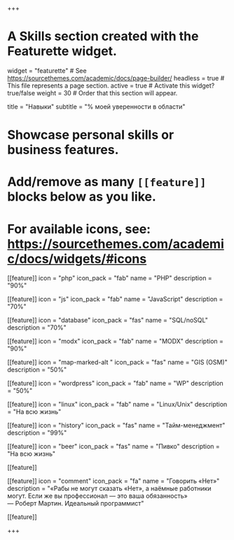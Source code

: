 +++
# A Skills section created with the Featurette widget.
widget = "featurette"  # See https://sourcethemes.com/academic/docs/page-builder/
headless = true  # This file represents a page section.
active = true  # Activate this widget? true/false
weight = 30  # Order that this section will appear.

title = "Навыки"
subtitle = "% моей уверенности в области"

# Showcase personal skills or business features.
# 
# Add/remove as many `[[feature]]` blocks below as you like.
# 
# For available icons, see: https://sourcethemes.com/academic/docs/widgets/#icons

[[feature]]
  icon = "php"
  icon_pack = "fab"
  name = "PHP"
  description = "90%"
  
[[feature]]
  icon = "js"
  icon_pack = "fab"
  name = "JavaScript"
  description = "70%"  

[[feature]]
  icon = "database"
  icon_pack = "fas"
  name = "SQL/noSQL"
  description = "70%"

[[feature]]
  icon = "modx"
  icon_pack = "fab"
  name = "MODX"
  description = "90%"

[[feature]]
  icon = "map-marked-alt "
  icon_pack = "fas"
  name = "GIS (OSM)"
  description = "50%"

[[feature]]
  icon = "wordpress"
  icon_pack = "fab"
  name = "WP"
  description = "50%"

[[feature]]
  icon = "linux"
  icon_pack = "fab"
  name = "Linux/Unix"
  description = "На всю жизнь"

[[feature]]
  icon = "history"
  icon_pack = "fas"
  name = "Тайм-менеджмент"
  description = "99%"

[[feature]]
  icon = "beer"
  icon_pack = "fas"
  name = "Пивко"
  description = "На всю жизнь"

[[feature]]

[[feature]]
  icon = "comment"
  icon_pack = "fa"
  name = "Говорить «Нет»"
  description = "«Рабы не могут сказать «Нет», а наёмные работники могут. Если же вы профессионал — это ваша обязанность»<br>— Роберт Мартин. Идеальный программист"

[[feature]]

+++
